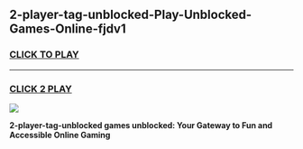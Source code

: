 
## 2-player-tag-unblocked-Play-Unblocked-Games-Online-fjdv1
<h3>
<a href="https://premium76.site?title=2-player-tag-unblocked&ref=25A">CLICK TO PLAY</a></h3>
<hr>

<h3>
<a href="https://premium76.site?title=2-player-tag-unblocked&ref=25A">CLICK 2 PLAY</a>
  
</h3>

<a href="https://premium76.site?title=2-player-tag-unblocked&ref=25A"><img src="https://clearcache.store/games.png"></a>


**2-player-tag-unblocked games unblocked: Your Gateway to Fun and Accessible Online Gaming**
